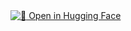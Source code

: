 <body>
    <a href="https://huggingface.co/syubraj/sentence_similarity_nepali_v2">
        <img src="" alt="🤗">
        Open in Hugging Face
    </a>
</body>

